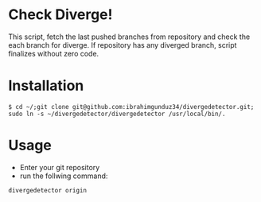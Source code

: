 # Check Diverge!

This script, fetch the last pushed branches from repository and check the each branch for diverge.
If repository has any diverged branch, script finalizes without zero code.

# Installation

```shell
$ cd ~/;git clone git@github.com:ibrahimgunduz34/divergedetector.git; sudo ln -s ~/divergedetector/divergedetector /usr/local/bin/.
```

# Usage
* Enter your git repository
* run the follwing command:
```shell
divergedetector origin
```

